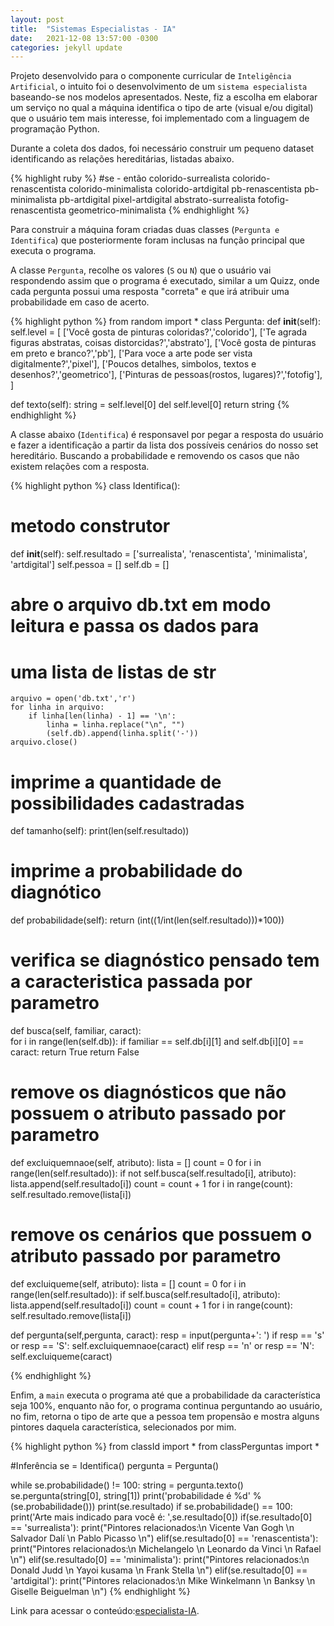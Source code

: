 ```yaml
---
layout: post
title:  "Sistemas Especialistas - IA"
date:   2021-12-08 13:57:00 -0300
categories: jekyll update
---
```


Projeto desenvolvido para o componente curricular de `Inteligência Artificial`, o intuito foi o desenvolvimento de um `sistema especialista` baseando-se nos modelos apresentados. Neste, fiz a escolha em elaborar um serviço no qual a máquina identifica o tipo de arte (visual e/ou digital) que o usuário tem mais interesse, foi implementado com a linguagem de programação Python. 

Durante a coleta dos dados, foi necessário construir um pequeno dataset identificando as relações hereditárias, listadas abaixo.

{% highlight ruby %} #se  -   então
colorido-surrealista 
colorido-renascentista
colorido-minimalista
colorido-artdigital
pb-renascentista
pb-minimalista
pb-artdigital
pixel-artdigital
abstrato-surrealista
fotofig-renascentista
geometrico-minimalista
{% endhighlight %}

Para construir a máquina foram criadas duas classes (`Pergunta e Identifica`) que posteriormente foram inclusas na função principal que executa o programa. 

A classe `Pergunta`, recolhe os valores (`S` ou `N`) que o usuário vai respondendo assim que o programa é executado, similar a um Quizz, onde cada pergunta possui uma resposta "correta" e que irá atribuir uma probabilidade em caso de acerto. 

{% highlight python %} from random import *
class Pergunta:
def __init__(self):
    self.level = [
    ['Você gosta de pinturas coloridas?','colorido'],
    ['Te agrada figuras abstratas, coisas distorcidas?','abstrato'],
    ['Você gosta de pinturas em preto e branco?','pb'],
    ['Para voce a arte pode ser vista digitalmente?','pixel'],
    ['Poucos detalhes, simbolos, textos e desenhos?','geometrico'],
    ['Pinturas de pessoas(rostos, lugares)?','fotofig'],		
    ]

def texto(self):
    string = self.level[0]
    del self.level[0]
    return string
{% endhighlight %}

A classe abaixo (`Identifica`) é responsavel por pegar a resposta do usuário e fazer a identificação a partir da lista dos possíveis cenários do nosso set hereditário. Buscando a probabilidade e removendo os casos que não existem relações com a resposta. 

{% highlight python %} class Identifica():
# metodo construtor
def __init__(self):
    self.resultado = ['surrealista', 'renascentista', 'minimalista', 'artdigital']
    self.pessoa = []
    self.db = []
# abre o arquivo db.txt em modo leitura e passa os dados para
# uma lista de listas de str
    arquivo = open('db.txt','r')
    for linha in arquivo:
        if linha[len(linha) - 1] == '\n':
            linha = linha.replace("\n", "")
            (self.db).append(linha.split('-'))
    arquivo.close()

# imprime a quantidade de possibilidades cadastradas
def tamanho(self):
    print(len(self.resultado))

# imprime a probabilidade do diagnótico
def probabilidade(self):
    return (int((1/int(len(self.resultado)))*100))

# verifica se diagnóstico pensado tem a caracteristica passada por parametro
def busca(self, familiar, caract):	
    for i in range(len(self.db)):
        if familiar == self.db[i][1] and self.db[i][0] == caract:
            return True
    return False				

# remove os diagnósticos que não possuem o atributo passado por parametro
def excluiquemnaoe(self, atributo):
    lista = []
    count = 0
    for i in range(len(self.resultado)):
        if not self.busca(self.resultado[i], atributo):
            lista.append(self.resultado[i])
            count = count + 1
    for i in range(count):
        self.resultado.remove(lista[i])
	
# remove os cenários que possuem o atributo passado por parametro
def excluiqueme(self, atributo):
    lista = []
    count = 0
    for i in range(len(self.resultado)):
        if self.busca(self.resultado[i], atributo):
            lista.append(self.resultado[i])
            count = count + 1
    for i in range(count):
        self.resultado.remove(lista[i])
    
def pergunta(self,pergunta, caract):
    resp = input(pergunta+': ')
    if resp == 's' or resp == 'S':
        self.excluiquemnaoe(caract)
    elif resp == 'n' or resp == 'N':
        self.excluiqueme(caract)

{% endhighlight %}

Enfim, a `main` executa o programa até que a probabilidade da característica seja 100%, enquanto não for, o programa continua perguntando ao usuário, no fim, retorna o tipo de arte que a pessoa tem propensão e mostra alguns pintores daquela característica, selecionados por mim. 

{% highlight python %} from classId import *
from classPerguntas import *

#Inferência
se = Identifica()
pergunta = Pergunta()


while se.probabilidade() != 100:
	string = pergunta.texto()
	se.pergunta(string[0], string[1])
	print('probabilidade é %d' %(se.probabilidade()))
	print(se.resultado)
	if se.probabilidade() == 100:
		print('Arte mais indicado para você é: ',se.resultado[0])
		if(se.resultado[0] == 'surrealista'):
			print("Pintores relacionados:\n Vicente Van Gogh \n Salvador Dalí \n Pablo Picasso \n")
		elif(se.resultado[0] == 'renascentista'):
			print("Pintores relacionados:\n Michelangelo \n Leonardo da Vinci \n Rafael \n")
		elif(se.resultado[0] == 'minimalista'):
			print("Pintores relacionados:\n Donald Judd \n Yayoi kusama \n Frank Stella \n")
		elif(se.resultado[0] == 'artdigital'):
			print("Pintores relacionados:\n Mike Winkelmann \n Banksy \n Giselle Beiguelman \n")
{% endhighlight %}

Link para acessar o conteúdo:[especialista-IA][especialista-IA].

<br>

[especialista-IA]: https://github.com/jardeleko/Python/tree/master/Machine%20Learning/Sistemas%20Especialistas